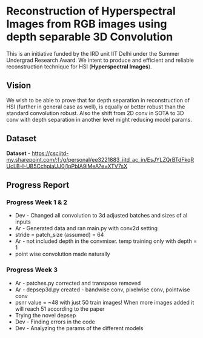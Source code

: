 # Reconstruction of Hyperspectral Images from RGB images using depth separable 3D Convolution
This is an initiative funded by the IRD unit IIT Delhi under the Summer Undergrad Research Award. We intent to produce and efficient and reliable reconstruction technique for HSI (**Hyperspectral Images**).

## Vision

We wish to be able to prove that for depth separation in reconstruction of HSI (further in general case as well), is equally or better robust than the standard convolution robust. Also the shift from 2D conv in SOTA to 3D conv with depth separation in another level might reducing model params.

## Dataset

**Dataset** - https://csciitd-my.sharepoint.com/:f:/g/personal/ee3221883_iitd_ac_in/EsJYLZQrBTdFkqRUcLB-I-UB5CchpiaUJ0j1pPbIA9iMeA?e=XTV7sX

## Progress Report

### Progress Week 1 & 2

  - Dev - Changed all convolution to 3d adjusted batches and sizes of al inputs
  - Ar - Generated data and ran main.py with conv2d setting
  - stride = patch_size (assumed) = 64
  - Ar - not included depth in the convmixer. temp training only with depth = 1
  - point wise convolution made naturally

### Progress Week 3

  - Ar - patches.py corrected and transpose removed
  - Ar - depsep3d.py created - bandwise conv, pixelwise conv, pointwise conv
  - psnr value = ~48 with just 50 train images! When more images added it will reach 51 according to the paper
  - Trying the novel depsep
  - Dev - Finding errors in the code
  - Dev - Analyzing the params of the different models
